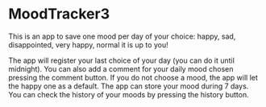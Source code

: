 # MoodTracker3

This is an app to save one mood per day of your choice: happy, sad, disappointed, very happy, normal it is up to you! 

The app will register your last choice of your day (you can do it until midnight). You can also add a comment for your daily mood chosen 
pressing the comment button. If you do not choose a mood, the app will let the happy one as a default. The app can store your mood during 
7 days. You can check the history of your moods by pressing the history button.
